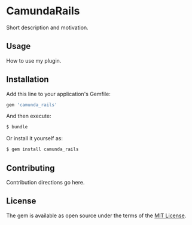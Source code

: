 # CamundaRails
Short description and motivation.

## Usage
How to use my plugin.

## Installation
Add this line to your application's Gemfile:

```ruby
gem 'camunda_rails'
```

And then execute:
```bash
$ bundle
```

Or install it yourself as:
```bash
$ gem install camunda_rails
```

## Contributing
Contribution directions go here.

## License
The gem is available as open source under the terms of the [MIT License](https://opensource.org/licenses/MIT).
